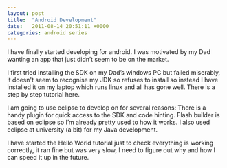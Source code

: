```yaml
---
layout: post
title:  "Android Development"
date:   2011-08-14 20:51:11 +0000
categories: android series
---
```


I have finally started developing for android. I was motivated by my Dad wanting an app that just didn’t seem to be on the market.

I first tried installing the SDK on my Dad’s windows PC but failed miserably, it doesn't seem to recognise my JDK so refuses to install
so instead I have installed it on my laptop which runs linux and all has gone well. There is a step by step tutorial here.

I am going to use eclipse to develop on for several reasons:
There is a handy plugin for quick access to the SDK and code hinting.
Flash builder is based on eclipse so I’m already pretty used to how it works.
I also used eclipse at university (a bit) for my Java development.

I have started the Hello World tutorial just to check everything is working correctly, it ran fine but was very slow, I need to figure out why and how I can speed it up in the future.
